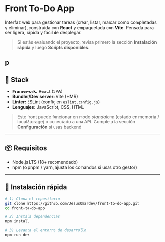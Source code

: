 # Front To-Do App

Interfaz web para gestionar tareas (crear, listar, marcar como completadas y eliminar), construida con **React** y empaquetada con **Vite**. Pensada para ser ligera, rápida y fácil de desplegar.

> Si estás evaluando el proyecto, revisa primero la sección **Instalación rápida** y luego **Scripts disponibles**.

p
---

## 🚀 Stack

- **Framework:** React (SPA)
- **Bundler/Dev server:** Vite (HMR)
- **Linter:** ESLint (config en `eslint.config.js`)
- **Lenguajes:** JavaScript, CSS, HTML

> Este front puede funcionar en modo *standalone* (estado en memoria / localStorage) o conectado a una API. Completa la sección **Configuración** si usas backend.

---

## 📦 Requisitos

- Node.js LTS (18+ recomendado)
- npm (o pnpm / yarn, ajusta los comandos si usas otro gestor)

---

## 🧪 Instalación rápida

```bash
# 1) Clona el repositorio
git clone https://github.com/JesusOmardev/front-to-do-app.git
cd front-to-do-app

# 2) Instala dependencias
npm install

# 3) Levanta el entorno de desarrollo
npm run dev
